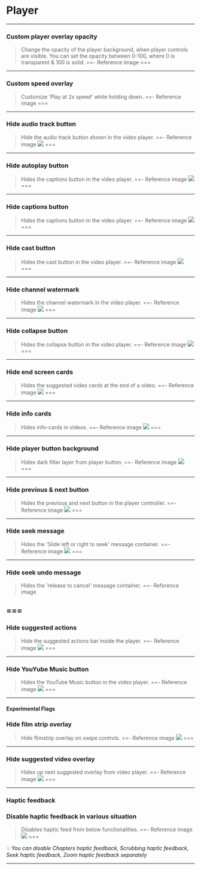 # Player
---
### Custom player overlay opacity
>Change the opacity of the player background, when player controls are visible.
>You can set the opacity between 0-100, where 0 is transparent & 100 is solid.
==- Reference image
===
---
### Custom speed overlay
>Customize 'Play at 2x speed' while holding down.
==- Reference image
===
---
### Hide audio track button
>Hide the audio track button shown in the video player.
==- Reference image
![](/assets/youtube/player/Hide-audio-track-button.jpg)
===
---
### Hide autoplay button
>Hides the captions button in the video player.
==- Reference image
![](/assets/youtube/player/Hide-autoplay-button.jpg)
===
---
### Hide captions button
>Hides the captions button in the video player.
==- Reference image
![](/assets/youtube/player/Hide-captions-button.jpg)
===
---
### Hide cast button
>Hides the cast button in the video player.
==- Reference image
![](/assets/youtube/player/Hide-cast-button.jpg)
===
---
### Hide channel watermark
>Hides the channel watermark in the video player.
==- Reference image
![](/assets/youtube/player/Hide-channel-watermark.jpg)
===
---
### Hide collapse button
>Hides the collapse button in the video player.
==- Reference image
![](/assets/youtube/player/Hide-collapse-button.jpg)
===
---
### Hide end screen cards
>Hides the suggested video cards at the end of a video.
==- Reference image
![](/assets/youtube/player/Hide-endscreen-cards.jpg)
===
---
### Hide info cards
>Hides info-cards in videos.
==- Reference image
![](/assets/youtube/player/Hide-info-cards.jpg)
===
---
### Hide player button background
>Hides dark filter layer from player button.
==- Reference image
![](/assets/youtube/player/Hide-player-button-background.jpg)
===
---
### Hide previous & next button
>Hides the previous and next button in the player controller.
==- Reference image
![](/assets/youtube/player/Hide-previous-and-next-button.jpg)
===
---
### Hide seek message
>Hides the 'Slide left or right to seek' message container.
==- Reference image
![](/assets/youtube/player/Hide-seek-message.jpg)
===
---
### Hide seek undo message
>Hides the 'release to cancel' message container.
==- Reference image

===
---
### Hide suggested actions
>Hide the suggested actions bar inside the player.
==- Reference image
![](/assets/youtube/player/Hide-suggested-actions.jpg)
===
---
### Hide YouYube Music button
>Hides the YouTube Music button in the video player.
==- Reference image
![](/assets/youtube/player/Hide-youtube-music-button.jpg)
===
---
#### Experimental Flags

### Hide film strip overlay
>Hide flimstrip overlay on swipe controls.
==- Reference image
![](/assets/youtube/player/Hide-filmstrip-overlay.jpg)
===
---
### Hide suggested video overlay
>Hides up next suggested overlay from video player.
==- Reference image
![](/assets/youtube/player/Hide-suggested-video-overlay.jpg)
===
---
### Haptic feedback

### Disable haptic feedback in various situation
>Disables haptic feed from below functionalities.
==- Reference image
![](/assets/youtube/player/Disable-haptic-feedback.jpg)
===

<i>💡 You can disable Chapters haptic feedback, Scrubbing haptic feedback, Seek haptic feedback, Zoom haptic feedback separately</i>

---
